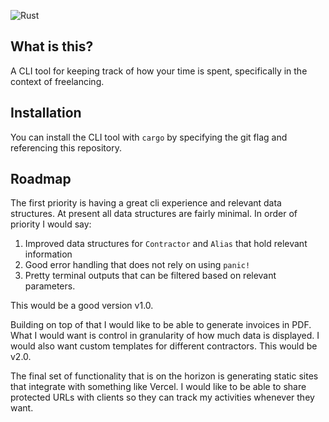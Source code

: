 ![Rust](https://github.com/fliepeltje/bookit/workflows/Rust/badge.svg?branch=master&event=push)

## What is this?

A CLI tool for keeping track of how your time is spent, specifically in the context of freelancing.


## Installation
You can install the CLI tool with `cargo` by specifying the git flag and referencing this repository.

## Roadmap
The first priority is having a great cli experience and relevant data structures. At present all data structures are fairly minimal. In order of priority I would say:
1. Improved data structures for `Contractor` and `Alias` that hold relevant information
2. Good error handling that does not rely on using `panic!`
3. Pretty terminal outputs that can be filtered based on relevant parameters.

This would be a good version v1.0.

Building on top of that I would like to be able to generate invoices in PDF. What I would want is control in granularity of how much data is displayed. I would also want custom templates for different contractors. This would be v2.0.

The final set of functionality that is on the horizon is generating static sites that integrate with something like Vercel. I would like to be able to share protected URLs with clients so they can track my activities whenever they want. 
